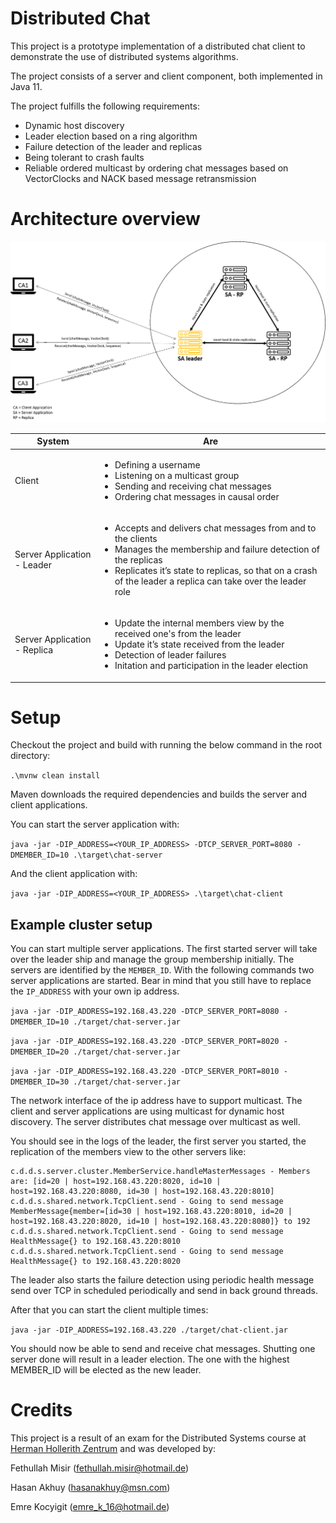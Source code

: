 # Distributed Chat

This project is a prototype implementation of a distributed chat client to demonstrate 
the use of distributed systems algorithms.

The project consists of a server and client component, both implemented in Java 11. 

The project fulfills the following requirements:

 - Dynamic host discovery
 - Leader election based on a ring algorithm
 - Failure detection of the leader and replicas
 - Being tolerant to crash faults
 - Reliable ordered multicast by ordering chat messages based on VectorClocks and NACK based message retransmission
 
 
# Architecture overview

![Alt text](./architectural_overview.png?raw=true "Architectural overview")


| System        | Are           | 
| ------------- |-------------| 
| Client      | <ul><li>Defining a username</li><li>Listening on a multicast group </li><li>Sending and receiving chat messages</li> <li>Ordering chat messages in causal order</li></ul> |
| Server Application - Leader      |  <ul><li>Accepts and delivers chat messages from and to the clients</li><li>Manages the membership and failure detection of the replicas</li><li>Replicates it’s state to replicas, so that on a crash of the leader a replica can take over the leader role </li></ul>      | 
| Server Application - Replica |  <ul><li>Update the internal members view by the received one's from the leader</li><li>Update it’s state received from the leader</li><li>Detection of leader failures</li> <li>Initation and participation in the leader election</li></ul>     | 
 


 # Setup

Checkout the project and build with running the below command in the root directory:

`.\mvnw clean install`

Maven downloads the required dependencies and builds the server and client applications.

You can start the server application with: 

`java -jar -DIP_ADDRESS=<YOUR_IP_ADDRESS> -DTCP_SERVER_PORT=8080 -DMEMBER_ID=10 .\target\chat-server`

And the client application with: 

`java -jar -DIP_ADDRESS=<YOUR_IP_ADDRESS> .\target\chat-client`

## Example cluster setup

You can start multiple server applications. The first started server will take over the 
leader ship and manage the group membership initially. The servers are identified by the `MEMBER_ID`. 
With the following commands two server applications are started. Bear in mind that you still have to replace
the `IP_ADDRESS` with your own ip address.

`java -jar -DIP_ADDRESS=192.168.43.220 -DTCP_SERVER_PORT=8080 -DMEMBER_ID=10 ./target/chat-server.jar`

`java -jar -DIP_ADDRESS=192.168.43.220 -DTCP_SERVER_PORT=8020 -DMEMBER_ID=20 ./target/chat-server.jar`

`java -jar -DIP_ADDRESS=192.168.43.220 -DTCP_SERVER_PORT=8010 -DMEMBER_ID=30 ./target/chat-server.jar`

The network interface of the ip address have to support multicast. 
The client and server applications are using multicast for dynamic host discovery. The server distributes 
chat message over multicast as well. 


You should see in the logs of the leader, the first server you started, the  replication of the members view to 
the other servers like:

```
c.d.d.s.server.cluster.MemberService.handleMasterMessages - Members are: [id=20 | host=192.168.43.220:8020, id=10 | host=192.168.43.220:8080, id=30 | host=192.168.43.220:8010]
c.d.d.s.shared.network.TcpClient.send - Going to send message MemberMessage{member=[id=30 | host=192.168.43.220:8010, id=20 | host=192.168.43.220:8020, id=10 | host=192.168.43.220:8080]} to 192
c.d.d.s.shared.network.TcpClient.send - Going to send message HealthMessage{} to 192.168.43.220:8010
c.d.d.s.shared.network.TcpClient.send - Going to send message HealthMessage{} to 192.168.43.220:8020
```

The leader also starts the failure detection using periodic health message send over TCP in scheduled periodically and send 
in back ground threads.

After that you can start the client multiple times: 

`java -jar -DIP_ADDRESS=192.168.43.220 ./target/chat-client.jar`

You should now be able to send and receive chat messages. 
Shutting one server done will result in a leader election. The one with the highest MEMBER_ID will be
elected as the new leader.

# Credits

This project is a result of an exam for the Distributed Systems course at [Herman Hollerith Zentrum](https://www.hhz.de/de/home/) 
and was developed by:

Fethullah Misir (fethullah.misir@hotmail.de)

Hasan Akhuy     (hasanakhuy@msn.com)

Emre Kocyigit   (emre_k_16@hotmail.de)

 
